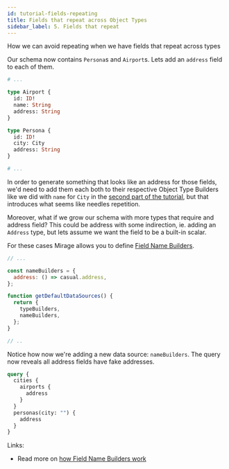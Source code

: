 ```yaml
---
id: tutorial-fields-repeating
title: Fields that repeat across Object Types
sidebar_label: 5. Fields that repeat
---
```


How we can avoid repeating when we have fields that repeat across types

Our schema now contains `Persona`s and `Airport`s. Lets add an `address` field to each of them.

```graphql
# ...

type Airport {
  id: ID!
  name: String
  address: String
}

type Persona {
  id: ID!
  city: City
  address: String
}

# ...
```

In order to generate something that looks like an address for those fields, we'd need to add them each both to their respective Object Type Builders like we did with `name` for `City` in the [second part of the tutorial](/graphql-mirage/docs/tutorial-first-builder), but that introduces what seems like needles repetition.

Moreover, what if we grow our schema with more types that require and address field? This could be address with some indirection, ie. adding an `Address` type, but lets assume we want the field to be a built-in scalar.

For these cases Mirage allows you to define [Field Name Builders](/graphql-mirage/docs/field-name-builders).

```javascript
// ...

const nameBuilders = {
  address: () => casual.address,
};

function getDefaultDataSources() {
  return {
    typeBuilders,
    nameBuilders,
  };
}

// ..
```

Notice how now we're adding a new data source: `nameBuilders`. The query now reveals all address fields have fake addresses.

```graphql
query {
  cities {
    airports {
      address
    }
  }
  personas(city: "") {
    address
  }
}
```

Links:

- Read more on [how Field Name Builders work](/graphql-mirage/docs/field-name-builders)
